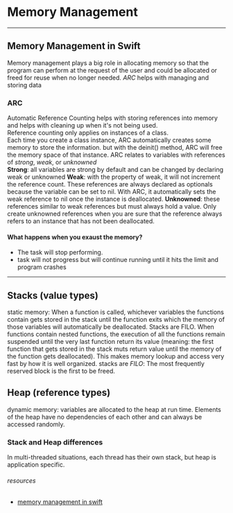 # Memory Management

---
## Memory Management in Swift
Memory management plays a big role in allocating memory so that the program can perform at the request of the user and could be allocated or freed for reuse when no longer needed. *ARC* helps with managing and storing data

### ARC
Automatic Reference Counting helps with storing references into memory and helps with cleaning up when it's not being used.\
Reference counting only applies on instances of a class.\
Each time you create a class instance, ARC automatically creates some memory to store the information. but with the deinit() method, ARC will free the memory space of that instance. ARC relates to variables with references of *strong*, *weak*, or *unknowned*\
**Strong**: all variables are strong by default and can be changed by declaring weak or unknowned
**Weak**: with the property of weak, it will not increment the reference count. These references are always declared as optionals because the variable can be set to nil. With ARC, it automatically sets the weak reference to nil once the instance is deallocated.
**Unknowned**: these references similar to weak references but must always hold a value. Only create unknowned references when you are sure that the reference always refers to an instance that has not been deallocated. 



#### What happens when you exaust the memory? 
- The task will stop performing. 
- task will not progress but will continue running until it hits the limit and program crashes

---
## Stacks (value types)
static memory: When a function is called, whichever variables the functions contain gets stored in the stack until the function exits which the memory of those variables will automatically be deallocated. Stacks are FILO. When functions contain nested functions, the execution of all the functions remain suspended until the very last function return its value (meaning: the first function that gets stored in the stack muts return value until the memory of the function gets deallocated). This makes memory lookup and access very fast by how it is well organized. stacks are *FILO*: The most frequently reserved block is the first to be freed.

## Heap (reference types)
dynamic memory: variables are allocated to the heap at run time. Elements of the heap have no dependencies of each other and can always be accessed randomly.

### Stack and Heap differences
In multi-threaded situations, each thread has their own stack, but heap is application specific. 


###### *resources*
- [memory management in swift](https://www.appcoda.com/memory-management-swift/)